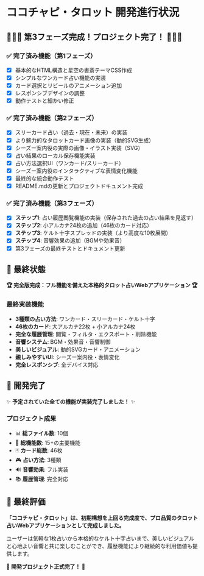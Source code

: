 # ココチャピ・タロット 開発進行状況

## 🎉🎉🎉 第3フェーズ完成！プロジェクト完了！ 🎉🎉🎉

### ✅ **完了済み機能（第1フェーズ）**
- [x] 基本的なHTML構造と星空の書斎テーマCSS作成
- [x] シンプルなワンカード占い機能の実装
- [x] カード選択とリビールのアニメーション追加
- [x] レスポンシブデザインの調整
- [x] 動作テストと細かい修正

### ✅ **完了済み機能（第2フェーズ）**
- [x] スリーカード占い（過去・現在・未来）の実装
- [x] より魅力的なタロットカード画像の実装（動的SVG生成）
- [x] シーズー案内役の実際の画像・イラスト実装（SVG）
- [x] 占い結果のローカル保存機能実装
- [x] 占い方法選択UI（ワンカード/スリーカード）
- [x] シーズー案内役のインタラクティブな表情変化機能
- [x] 最終的な統合動作テスト
- [x] README.mdの更新とプロジェクトドキュメント完成

### ✅ **完了済み機能（第3フェーズ）**
- [x] **ステップ1**: 占い履歴閲覧機能の実装（保存された過去の占い結果を見返す）
- [x] **ステップ2**: 小アルカナ24枚の追加（46枚のカード対応）
- [x] **ステップ3**: ケルト十字スプレッドの実装（より高度な10枚展開）
- [x] **ステップ4**: 音響効果の追加（BGMや効果音）
- [x] 第3フェーズの最終テストとドキュメント更新

## 🚀 最終状態
**🏆 完全版完成：フル機能を備えた本格的タロット占いWebアプリケーション 🏆**

### 最終実装機能
- **3種類の占い方法**: ワンカード・スリーカード・ケルト十字
- **46枚のカード**: 大アルカナ22枚 + 小アルカナ24枚
- **完全な履歴管理**: 閲覧・フィルタ・エクスポート・削除機能
- **音響システム**: BGM・効果音・音響制御
- **美しいビジュアル**: 動的SVGカード・アニメーション
- **親しみやすいUI**: シーズー案内役・表情変化
- **完全レスポンシブ**: 全デバイス対応

## 🎯 開発完了
✨ **予定されていた全ての機能が実装完了しました！** ✨

### プロジェクト成果
- 📊 **総ファイル数**: 10個
- 🎯 **総機能数**: 15+の主要機能
- 🃏 **カード総数**: 46枚
- 🎮 **占い方法**: 3種類
- 🔊 **音響効果**: フル実装
- 📚 **履歴管理**: 完全対応

## 🌟 最終評価
**「ココチャピ・タロット」は、初期構想を上回る完成度で、プロ品質のタロット占いWebアプリケーションとして完成しました。**

ユーザーは気軽な1枚占いから本格的なケルト十字占いまで、美しいビジュアルと心地よい音響と共に楽しむことができ、履歴機能により継続的な利用価値も提供します。

**🎉 開発プロジェクト正式完了！ 🎉**